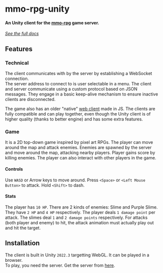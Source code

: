 # mmo-rpg-unity

#### An Unity client for the **[mmo-rpg](https://github.com/0xVector/mmo-rpg)** game server.

[*See the full docs*](0xvector.me/mmo-rpg-unity/)

## Features

### Technical

The client communicates with by the server by establishing a WebSocket connection.  
The server address to connect to is user selectable in a menu.
The client and server communicate using a custom protocol based on JSON messages. They engage in a basic keep-alive mechanism to ensure inactive clients are disconnected.

The game also has an older "native" [web client](https://github.com/0xVector/mmo-rpg) made in JS. The clients are fully compatible and can play together, even though the Unity client is of higher quality (thanks to better engine) and has some extra features.

### Game

It is a 2D top-down game inspired by pixel art RPGs. The player can move around the map and attack enemies. Enemies are spawned by the server and move around the map, attacking nearby players. Player gains score by killing enemies. The player can also interact with other players in the game.

#### Controls

Use `WASD` or Arrow keys to move around. Press `<Space>` or `<Left Mouse Button>` to attack. Hold `<Shift>` to dash.

#### Stats

The player has `10 HP`. There are 2 kinds of enemies: Slime and Purple Slime. They have `2 HP` and `4 HP` respectively. The player deals `1 damage point` per attack.
The slimes deal `1` and `2 damage points` respectively. For attacks (both player and enemy) to hit, the attack animation must actually play out and hit the target.

## Installation

The client is built in Unity `2022.3` targetting WebGL. It can be played in a browser.  
To play, you need the server. Get the server from [here](https://github.com/0xVector/mmo-rpg/tree/main/server).
